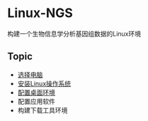 # Linux-NGS

构建一个生物信息学分析基因组数据的Linux环境

## Topic

- [选择电脑](01_computer.md)
- [安装Linux操作系统](02_install-linux.md)
- [配置桌面环境](03_install-wm.md)
- 配置应用软件
- 构建下载工具环境
